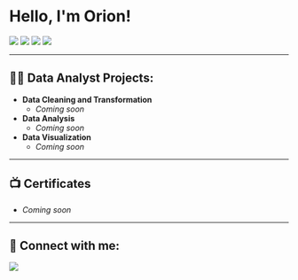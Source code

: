 <h1>Hello, I'm Orion!</h1>

<p>
  <img src="https://img.shields.io/badge/Excel-217346?style=for-the-badge&logo=microsoft-excel&logoColor=white" />
  <img src="https://img.shields.io/badge/SQL-4479A1?style=for-the-badge&logo=mysql&logoColor=white" />
  <img src="https://img.shields.io/badge/R-276DC3?style=for-the-badge&logo=r&logoColor=white" />
  <img src="https://img.shields.io/badge/Tableau-E97627?style=for-the-badge&logo=tableau&logoColor=white" />
</p>

---

<h2>👨‍💻 Data Analyst Projects:</h2>

- <b>Data Cleaning and Transformation</b>  
   - *Coming soon*
- <b>Data Analysis</b>  
   - *Coming soon*
- <b>Data Visualization</b>  
   - *Coming soon*

---

<h2>📺 Certificates</h2>

- *Coming soon*

---

<h2>🤳 Connect with me:</h2>

<p>
  <a href="https://linkedin.com/in/orion-t" target="_blank">
    <img src="https://img.shields.io/badge/LinkedIn-0A66C2?style=for-the-badge&logo=linkedin&logoColor=white" />
  </a>
</p>
